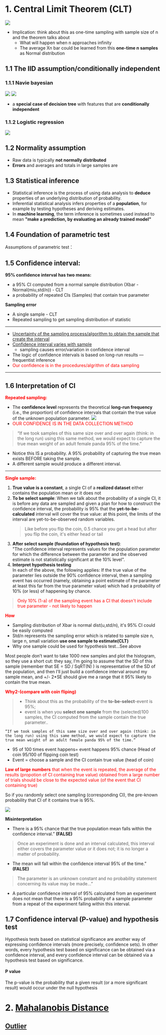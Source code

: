 # 1. Central Limit Theorem (CLT)  
![](.1_Statistical_images/95bc2583.png)

- Implication: think about this as one-time sampling with sample size of n and the theorem talks about 
  - What will happen when n approaches infinity
  - The average Xn bar could be learned from this **one-time n samples** as Normal distribution


## 1.1 The IID assumption/conditionally independent
### 1.1.1 Navie bayesian  
![](4_6_2_tree_model/.1_Navive_Bayesian_classification_images/f685ddae.png)
![](4_6_2_tree_model/.1_Navive_Bayesian_classification_images/a9cae11f.png)

- a **special case of decision tree** with features that are **conditionally independent**
### 1.1.2 Logistic regression
![](.1_0_My_thoughts_images/0b28e9c5.png)
## 1.2 Normality assumption
- Raw data is typically **not normally distributed**
- **Errors** and averages and totals in large samples are

## 1.3 Statistical inference
- Statistical inference is the process of using data analysis to **deduce** properties of an underlying distribution of probability.
- Inferential statistical analysis infers properties of a **population**, for example by testing hypotheses and deriving estimates.
- In **machine learning**, the term inference is sometimes used instead to mean **"make a prediction, by evaluating an already trained model"**

## 1.4 Foundation of parametric test
Assumptions of parametric test： 

## 1.5 **Confidence interval:**   
**95% confidence interval has two means:**
- a 95% CI computed from a normal sample distribution (Xbar - Normal(miu,std/n)) - CLT
- a probability of repeated CIs (Samples) that contain true parameter

**Sampling error**
- A single sample - CLT
- Repeated sampling to get sampling distribution of statistic
----

- [Uncertainty of the sampling process/algorithm to obtain the sample that create the interval](https://thestatsninja.com/2019/02/19/how-to-navigate-confidence-intervals-with-confidence/)
- [Confidence interval varies with sample ](https://www.statisticssolutions.com/misconceptions-about-confidence-intervals/)  
  - sampling causes error/variation in confidence interval
- The logic of confidence intervals is based on long-run results — frequentist inference
- <font color='red'>Our confidence is in the procedures/algrithm of data sampling</font>
---

## 1.6 Interpretation of CI
<font color='red'>**Repeated sampling:**</font>
  - The **confidence level** represents the theoretical **long-run frequency** (i.e., the proportion) of confidence intervals 
that contain the true value of the unknown population parameter.
![](.1_0_My_thoughts_images/24d29e45.png)
  - <font color='red'>OUR CONFIDENCE IS IN THE DATA COLLECTION METHOD</font>
>“If we took samples of this same size over and over again (think: in the long run) using this same method, 
>we would expect to capture the true mean weight of an adult female panda 95% of the time.”

- Notice this IS a probability. A 95% probability of capturing the true mean exists BEFORE taking the sample. 
- A different sample would produce a different interval. 

---
<font color='red'>**Single sample:**</font>
1. **True value is a constant**, a single CI of a **realized dataset** either contains the population mean or it does not
2. **To be select sample**:
  When we talk about the probability of a single CI, it is before any data are sampled and given a plan for how to construct the confidence interval, 
  the probability is 95% that the **yet-to-be-calculated** interval will cover the true value: 
  at this point, the limits of the interval are yet-to-be-observed random variables.
     >Like before you flip the coin, 0.5 chance you get a head but after you flip the coin, it's either head or tail
3. **After select sample (foundation of hypothesis test)**:   
"The confidence interval represents values for the population parameter for which the difference between the parameter and the observed estimate is 
not statistically significant at the 10% level".
4. **Interpret hypothesis testing**  
In each of the above, the following applies: If the true value of the parameter lies outside the 90% confidence interval, 
then a sampling event has occurred (namely, obtaining a point estimate of the parameter at least this far from the true parameter value) 
which had a probability of 10% (or less) of happening by chance.
><font color='red'>Only 10% (1-a) of the sampling event has a CI that doesn't include true parameter - not likely to happen</font>

<font color='red'>**How**</font>   

- Sampling distribution of Xbar is normal dist(u,std/n), it's 95% CI could be easily computed 
- Std/n represents the sampling error which is related to sample size n, large n, small variation **use one sample to estimate(CLT)**
- Why one sample could be used for hypothesis test...See above


Most people don’t want to take 1000 new samples and plot the histogram,  so they use a short cut: they say, 
I’m going to assume that the SD of this sample (remember that SE = SD / SqRT(N) ) is representative of the SD of the population, 
and then I’ll just build a confidence interval around my sample mean, and +/- 2*SE should give me a range that it 95% likely to contain the true mean.

<font color='red'>**Why2-(compare with coin fliping)**</font> 
> - Think about this as the probability of the **to-be-select**-event is 95%; 
> - event is when you **select one sample** from the (selected)100 samples, the CI computed from the sample contain the true parameter..
  
    “If we took samples of this same size over and over again (think: in the long run) using this same method, we would expect to capture the true mean weight of an adult female panda 95% of the time.”
  
   - 95 of 100 times event happens= event happens 95% chance (Head of coin 95/100 of flipping coin test)
   - Event = choose a sample and the CI contain true value (head of coin)
   
   
 <font color='red'>**Law of large numbers** that when the event is repeated, the average of the results (propotion of CI containing true value) obtained from a large number of trials 
 should be close to the expected value (of the event that CI containing true)</font>
 
So if you randomly select one sampling (corresponding CI), the pre-known probability that CI of it contains true is 95%.

![](.1_0_My_thoughts_images/5afb6a8d.png)  

**Misinterpretation**
- There is a 95% chance that the true population mean falls within the confidence interval.” **(FALSE)**
> Once an experiment is done and an interval calculated, this interval either covers the parameter value or it does not; 
>it is no longer a matter of probability.

- The mean will fall within the confidence interval 95% of the time.” **(FALSE)**
> The parameter is an unknown constant and no probability statement concerning its value may be made…” 

- A particular confidence interval of 95% calculated from an experiment does not mean that there is a 95% probability of a sample parameter 
from a repeat of the experiment falling within this interval.

## 1.7 Confidence interval (P-value) and hypothesis test
Hypothesis tests based on statistical significance are another way of expressing confidence intervals (more precisely, confidence sets). In other words, every hypothesis test based on significance can be obtained via a confidence interval, and every confidence interval can be obtained via a hypothesis test based on significance.

#### P value
The p-value is the probability that a given result (or a more significant result) would occur under the null hypothesis

# 2. [Mahalanobis Distance](https://www.machinelearningplus.com/statistics/mahalanobis-distance/)
## [Outlier](https://towardsdatascience.com/mahalonobis-distance-and-outlier-detection-in-r-cb9c37576d7d)